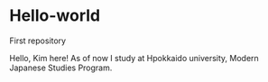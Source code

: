 # Hello-world
First repository

Hello, Kim here! As of now I study at Hpokkaido university, Modern Japanese Studies Program.

